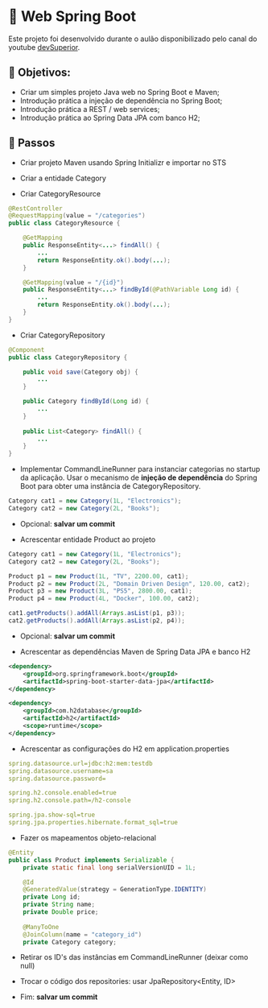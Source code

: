 # :rocket: Web Spring Boot

Este projeto foi desenvolvido durante o aulão disponibilizado pelo canal do youtube [devSuperior](https://www.youtube.com/channel/UC3twHmWQwtqEO7u-gB_2f7g).

## :pencil: Objetivos:

- Criar um simples projeto Java web no Spring Boot e Maven;
- Introdução prática a injeção de dependência no Spring Boot;
- Introdução prática a REST / web services;
- Introdução prática ao Spring Data JPA com banco H2;

## :pushpin: Passos

- Criar projeto Maven usando Spring Initializr e importar no STS

- Criar a entidade Category

- Criar CategoryResource

```java
@RestController
@RequestMapping(value = "/categories")
public class CategoryResource {

	@GetMapping
	public ResponseEntity<...> findAll() {
		...
		return ResponseEntity.ok().body(...);
	}

	@GetMapping(value = "/{id}")
	public ResponseEntity<...> findById(@PathVariable Long id) {
		...
		return ResponseEntity.ok().body(...);
	}
}
```

- Criar CategoryRepository

```java
@Component
public class CategoryRepository {

	public void save(Category obj) {
		...
	}

	public Category findById(Long id) {
		...
	}
	
	public List<Category> findAll() {
		...
	}
}
```

- Implementar CommandLineRunner para instanciar categorias no startup da aplicação. Usar o mecanismo de **injeção de dependência** do Spring Boot para obter uma instância de CategoryRepository.

```java
Category cat1 = new Category(1L, "Electronics");
Category cat2 = new Category(2L, "Books");
```

- Opcional: **salvar um commit**

- Acrescentar entidade Product ao projeto

```java
Category cat1 = new Category(1L, "Electronics");
Category cat2 = new Category(2L, "Books");

Product p1 = new Product(1L, "TV", 2200.00, cat1);
Product p2 = new Product(2L, "Domain Driven Design", 120.00, cat2);
Product p3 = new Product(3L, "PS5", 2800.00, cat1);
Product p4 = new Product(4L, "Docker", 100.00, cat2);

cat1.getProducts().addAll(Arrays.asList(p1, p3));
cat2.getProducts().addAll(Arrays.asList(p2, p4));
```

- Opcional: **salvar um commit**

- Acrescentar as dependências Maven de Spring Data JPA e banco H2

```xml
<dependency>
	<groupId>org.springframework.boot</groupId>
	<artifactId>spring-boot-starter-data-jpa</artifactId>
</dependency>

<dependency>
	<groupId>com.h2database</groupId>
	<artifactId>h2</artifactId>
	<scope>runtime</scope>
</dependency>
```

- Acrescentar as configurações do H2 em application.properties

```yml
spring.datasource.url=jdbc:h2:mem:testdb
spring.datasource.username=sa
spring.datasource.password=

spring.h2.console.enabled=true
spring.h2.console.path=/h2-console

spring.jpa.show-sql=true
spring.jpa.properties.hibernate.format_sql=true
```

- Fazer os mapeamentos objeto-relacional

```java
@Entity
public class Product implements Serializable {
	private static final long serialVersionUID = 1L;

	@Id
	@GeneratedValue(strategy = GenerationType.IDENTITY)
	private Long id;
	private String name;
	private Double price;
	
	@ManyToOne
	@JoinColumn(name = "category_id")
	private Category category;
```

- Retirar os ID's das instâncias em CommandLineRunner (deixar como null)

- Trocar o código dos repositories: usar JpaRepository<Entity, ID>

- Fim: **salvar um commit**



